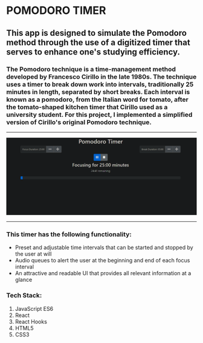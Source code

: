<!-- Heading --> 
# POMODORO TIMER 
## This app is designed to simulate the Pomodoro method through the use of a digitized timer that serves to enhance one's studying efficiency. 
<!-- Horizontal line --> 
### The Pomodoro technique is a time-management method developed by Francesco Cirillo in the late 1980s. The technique uses a timer to break down work into intervals, traditionally 25 minutes in length, separated by short breaks. Each interval is known as a pomodoro, from the Italian word for tomato, after the tomato-shaped kitchen timer that Cirillo used as a university student. For this project, I implemented a simplified version of Cirillo's original Pomodoro technique.
<!-- Horizontal line --> 
___
![Pomodoro Timer in Action](/public/app-in-action.PNG?raw=true "App Display")
___
<!-- UL --> 
### This timer has the following functionality: 
* Preset and adjustable time intervals that can be started and stopped by the user at will
* Audio queues to alert the user at the beginning and end of each focus interval
* An attractive and readable UI that provides all relevant information at a glance 
<!-- OL --> 
### Tech Stack: 
1. JavaScript ES6 
1. React 
1. React Hooks
1. HTML5 
1. CSS3

